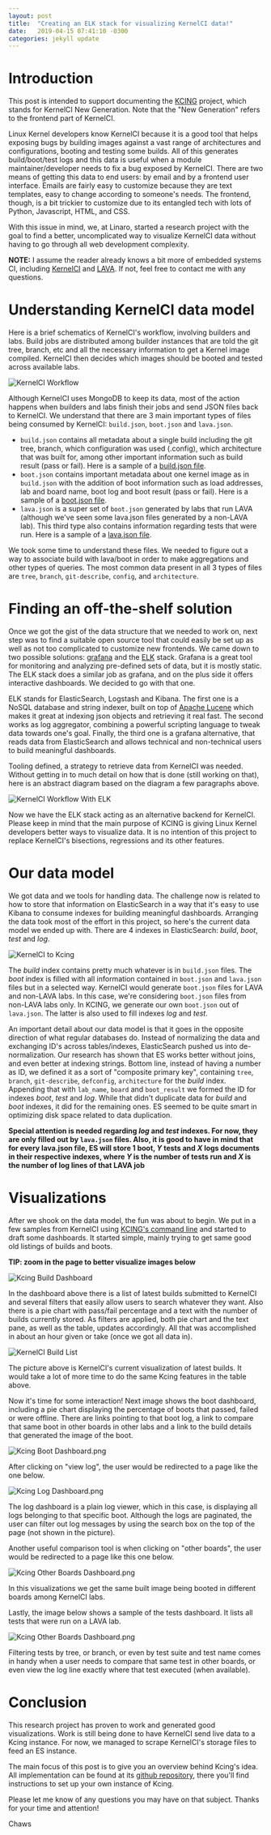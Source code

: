 ```yaml
---
layout: post
title:  "Creating an ELK stack for visualizing KernelCI data!"
date:   2019-04-15 07:41:10 -0300
categories: jekyll update
---
```


# Introduction

This post is intended to support documenting the [KCING](https://github.com/chaws/kcing) project, which stands for KernelCI New Generation. Note that the "New Generation" refers to the frontend part of KernelCI.

Linux Kernel developers know KernelCI because it is a good tool that helps exposing bugs by building images against a vast range of architectures and configurations, booting and testing some builds. All of this generates build/boot/test logs and this data is useful when a module maintainer/developer needs to fix a bug exposed by KernelCI. There are two means of getting this data to end users: by email and by a frontend user interface. Emails are fairly easy to customize because they are text templates, easy to change according to someone's needs. The frontend, though, is a bit trickier to customize due to its entangled tech with lots of Python, Javascript, HTML, and CSS.

With this issue in mind, we, at Linaro, started a research project with the goal to find a better, uncomplicated way to visualize KernelCI data without having to go through all web development complexity.

**NOTE:** I assume the reader already knows a bit more of embedded systems CI, including [KernelCI](https://kernelci.org) and [LAVA](https://lavasoftware.org). If not, feel free to contact me with any questions.

# Understanding KernelCI data model

Here is a brief schematics of KernelCI's workflow, involving builders and labs. Build jobs are distributed among builder instances that are told the git tree, branch, etc and all the necessary information to get a Kernel image compiled. KernelCI then decides which images should be booted and tested across available labs.

![KernelCI Workflow](/assets/KernelCI_Workflow.png)

Although KernelCI uses MongoDB to keep its data, most of the action happens when builders and labs finish their jobs and send JSON files back to KernelCI. We understand that there are 3 main important types of files being consumed by KernelCI: `build.json`, `boot.json` and `lava.json`.

- `build.json` contains all metadata about a single build including the git tree, branch, which configuration was used (.config), which architecture that was built for, among other important information such as build result (pass or fail). Here is a sample of a [build.json file](/assets/build.json).
- `boot.json` contains important metadata about one kernel image as in `build.json` with the addition of boot information such as load addresses, lab and board name, boot log and boot result (pass or fail). Here is a sample of a [boot.json file](/assets/boot.json).
- `lava.json` is a super set of `boot.json` generated by labs that run LAVA (although we've seen some lava.json files generated by a non-LAVA lab). This third type also contains information regarding tests that were run. Here is a sample of a [lava.json file](/assets/lava.json).

We took some time to understand these files. We needed to figure out a way to associate build with lava/boot in order to make aggregations and other types of queries. The most common data present in all 3 types of files are `tree`, `branch`, `git-describe`, `config`, and `architecture`.

# Finding an off-the-shelf solution

Once we got the gist of the data structure that we needed to work on, next step was to find a suitable open source tool that could easily be set up as well as not too complicated to customize new frontends. We came down to two possible solutions: [grafana](https://grafana.com/) and the [ELK](https://www.elastic.co/) stack. Grafana is a great tool for monitoring and analyzing pre-defined sets of data, but it is mostly static. The ELK stack does a similar job as grafana, and on the plus side it offers interactive dashboards. We decided to go with that one.

ELK stands for ElasticSearch, Logstash and Kibana. The first one is a NoSQL database and string indexer, built on top of [Apache Lucene](https://lucene.apache.org/) which makes it great at indexing json objects and retrieving it real fast. The second works as log aggregator, combining a powerful scripting language to tweak data towards one's goal. Finally, the third one is a grafana alternative, that reads data from ElasticSearch and allows technical and non-technical users to build meaningful dashboards.

Tooling defined, a strategy to retrieve data from KernelCI was needed. Without getting in to much detail on how that is done (still working on that), here is an abstract diagram based on the diagram a few paragraphs above.

![KernelCI Workflow With ELK](/assets/KernelCI_Workflow_With_Kcing.png)

Now we have the ELK stack acting as an alternative backend for KernelCI. Please keep in mind that the main purpose of KCING is giving Linux Kernel developers better ways to visualize data. It is no intention of this project to replace KernelCI's bisections, regressions and its other features.

# Our data model

We got data and we tools for handling data. The challenge now is related to how to store that information on ElasticSearch in a way that it's easy to use Kibana to consume indexes for building meaningful dashboards. Arranging the data took most of the effort in this project, so here's the current data model we ended up with. There are 4 indexes in ElasticSearch: *build*, *boot*, *test* and *log*.

![KernelCI to Kcing](/assets/KernelCI_to_Kcing.png)

The *build* index contains pretty much whatever is in `build.json` files. The *boot* index is filled with all information contained in `boot.json` and `lava.json` files but in a selected way. KernelCI would generate `boot.json` files for LAVA and non-LAVA labs. In this case, we're considering `boot.json` files from non-LAVA labs only. In KCING, we generate our own `boot.json` out of `lava.json`. The latter is also used to fill indexes *log* and *test*.

An important detail about our data model is that it goes in the opposite direction of what regular databases do. Instead of normalizing the data and exchanging ID's across tables/indexes, ElasticSearch pushed us into de-normalization. Our research has shown that ES works better without joins, and even better at indexing strings. Bottom line, instead of having a number as ID, we defined it as a sort of "composite primary key", containing `tree`, `branch`, `git-describe`, `defconfig`, `architecture` for the *build* index. Appending that with `lab_name`, `board` and `boot_result` we formed the ID for indexes *boot*, *test* and *log*. While that didn't duplicate data for *build* and *boot* indexes, it did for the remaining ones. ES seemed to be quite smart in optimizing disk space related to data duplication.

**Special attention is needed regarding *log* and *test* indexes. For now, they are only filled out by `lava.json` files. Also, it is good to have in mind that for every lava.json file, ES will store 1 boot, *Y* tests and *X* logs documents in their respective indexes, where *Y* is the number of tests run and *X* is the number of log lines of that LAVA job**

# Visualizations

After we shook on the data model, the fun was about to begin. We put in a few samples from KernelCI using [KCING's command line](https://github.com/chaws/kcing#inserting-new-data-to-elasticsearch) and started to draft some dashboards. It started simple, mainly trying to get same good old listings of builds and boots.

**TIP: zoom in the page to better visualize images below**

![Kcing Build Dashboard](/assets/Kcing_Build_Dashboard.png)

In the dashboard above there is a list of latest builds submitted to KernelCI and several filters that easily allow users to search whatever they want. Also there is a pie chart with pass/fail percentage and a text with the number of builds currently stored. As filters are applied, both pie chart and the text pane, as well as the table, updates accordingly. All that was accomplished in about an hour given or take (once we got all data in).

![KernelCI Build List](/assets/KernelCI_Build_List.png)

The picture above is KernelCI's current visualization of latest builds. It would take a lot of more time to do the same Kcing features in the table above.

Now it's time for some interaction! Next image shows the boot dashboard, including a pie chart displaying the percentage of boots that passed, failed or were offline. There are links pointing to that boot log, a link to compare that same boot in other boards in other labs and a link to the build details that generated the image of the boot.

![Kcing Boot Dashboard.png](/assets/Kcing_Boot_Dashboard.png)

After clicking on "view log", the user would be redirected to a page like the one below.

![Kcing Log Dashboard.png](/assets/Kcing_Log_Dashboard.png)

The log dashboard is a plain log viewer, which in this case, is displaying all logs belonging to that specific boot. Although the logs are paginated, the user can filter out log messages by using the search box on the top of the page (not shown in the picture).

Another useful comparison tool is when clicking on "other boards", the user would be redirected to a page like this one below.

![Kcing Other Boards Dashboard.png](/assets/Kcing_OtherBoards_Dashboard.png)

In this visualizations we get the same built image being booted in different boards among KernelCI labs.

Lastly, the image below shows a sample of the tests dashboard. It lists all tests that were run on a LAVA lab. 

![Kcing Other Boards Dashboard.png](/assets/Kcing_OtherBoards_Dashboard.png)

Filtering tests by tree, or branch, or even by test suite and test name comes in handy when a user needs to compare that same test in other boards, or even view the log line exactly where that test executed (when available).

# Conclusion

This research project has proven to work and generated good visualizations. Work is still being done to have KernelCI send live data to a Kcing instance. For now, we managed to scrape KernelCI's storage files to feed an ES instance.

The main focus of this post is to give you an overview behind Kcing's idea. All implementation can be found at its [github repository](https://github.com/chaws/kcing), there you'll find instructions to set up your own instance of Kcing.

Please let me know of any questions you may have on that subject. Thanks for your time and attention! 

Chaws
